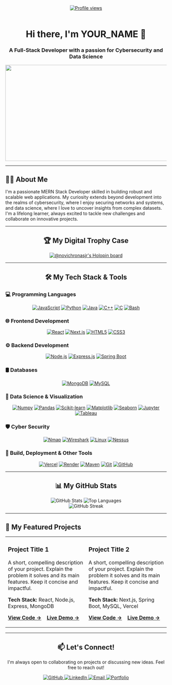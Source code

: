 <div align="center">

<a href="https://komarev.com/ghpvc/?username=NovichronasJr">
  <img src="https://komarev.com/ghpvc/?username=NovichronasJr&style=flat-square&color=blueviolet" alt="Profile views"/>
</a>

<br>
<br>

<h1>
  Hi there, I'm YOUR_NAME 👋
</h1>

<h3>A Full-Stack Developer with a passion for Cybersecurity and Data Science</h3>

<img src="https://media.giphy.com/media/v1.Y2lkPTc5MGI3NjExOW82Z3R3ejJtd2J1N2RnbjZ0dGZtYzM3c2YwdXlwdW14ejVtbW81aiZlcD12MV9pbnRlcm5hbF9naWZfYnlfaWQmY3Q9Zw/qgQUggACpCjo6gpNYB/giphy.gif" width="600" height="300"/>

</div>

---

## 👨‍💻 About Me

I'm a passionate MERN Stack Developer skilled in building robust and scalable web applications. My curiosity extends beyond development into the realms of cybersecurity, where I enjoy securing networks and systems, and data science, where I love to uncover insights from complex datasets. I'm a lifelong learner, always excited to tackle new challenges and collaborate on innovative projects.

---

<div align="center">
  <h2>🏆 My Digital Trophy Case</h2>
  <a href="https://holopin.io/@novichronasjr">
    <img src="https://holopin.io/api/user/board?user=novichronasjr" alt="@novichronasjr's Holopin board" />
  </a>
</div>

---

<div align="center">
  <h2>🛠️ My Tech Stack & Tools</h2>
</div>

### 💻 Programming Languages
<p align="center">
  <a href="#"><img src="https://img.shields.io/badge/JavaScript-F7DF1E?style=for-the-badge&logo=javascript&logoColor=black" alt="JavaScript"></a>
  <a href="#"><img src="https://img.shields.io/badge/Python-3776AB?style=for-the-badge&logo=python&logoColor=white" alt="Python"></a>
  <a href="#"><img src="https://img.shields.io/badge/Java-ED8B00?style=for-the-badge&logo=openjdk&logoColor=white" alt="Java"></a>
  <a href="#"><img src="https://img.shields.io/badge/C++-00599C?style=for-the-badge&logo=c%2B%2B&logoColor=white" alt="C++"></a>
  <a href="#"><img src="https://img.shields.io/badge/C-A8B9CC?style=for-the-badge&logo=c&logoColor=black" alt="C"></a>
  <a href="#"><img src="https://img.shields.io/badge/Bash-4EAA25?style=for-the-badge&logo=gnubash&logoColor=white" alt="Bash"></a>
</p>

### 🌐 Frontend Development
<p align="center">
  <a href="#"><img src="https://img.shields.io/badge/React-20232A?style=for-the-badge&logo=react&logoColor=61DAFB" alt="React"></a>
  <a href="#"><img src="https://img.shields.io/badge/Next.js-000000?style=for-the-badge&logo=nextdotjs&logoColor=white" alt="Next.js"></a>
  <a href="#"><img src="https://img.shields.io/badge/HTML5-E34F26?style=for-the-badge&logo=html5&logoColor=white" alt="HTML5"></a>
  <a href="#"><img src="https://img.shields.io/badge/CSS3-1572B6?style=for-the-badge&logo=css3&logoColor=white" alt="CSS3"></a>
</p>

### ⚙️ Backend Development
<p align="center">
  <a href="#"><img src="https://img.shields.io/badge/Node.js-339933?style=for-the-badge&logo=nodedotjs&logoColor=white" alt="Node.js"></a>
  <a href="#"><img src="https://img.shields.io/badge/Express.js-000000?style=for-the-badge&logo=express&logoColor=white" alt="Express.js"></a>
  <a href="#"><img src="https://img.shields.io/badge/Spring_Boot-6DB33F?style=for-the-badge&logo=spring-boot&logoColor=white" alt="Spring Boot"></a>
</p>

### 🛢️ Databases
<p align="center">
  <a href="#"><img src="https://img.shields.io/badge/MongoDB-4EA94B?style=for-the-badge&logo=mongodb&logoColor=white" alt="MongoDB"></a>
  <a href="#"><img src="https://img.shields.io/badge/MySQL-4479A1?style=for-the-badge&logo=mysql&logoColor=white" alt="MySQL"></a>
</p>

### 🔬 Data Science & Visualization
<p align="center">
  <a href="#"><img src="https://img.shields.io/badge/Numpy-013243?style=for-the-badge&logo=numpy&logoColor=white" alt="Numpy"></a>
  <a href="#"><img src="https://img.shields.io/badge/Pandas-150458?style=for-the-badge&logo=pandas&logoColor=white" alt="Pandas"></a>
  <a href="#"><img src="https://img.shields.io/badge/scikit--learn-F7931E?style=for-the-badge&logo=scikit-learn&logoColor=white" alt="Scikit-learn"></a>
  <a href="#"><img src="https://img.shields.io/badge/Matplotlib-3776AB?style=for-the-badge&logo=matplotlib&logoColor=white" alt="Matplotlib"></a>
  <a href="#"><img src="https://img.shields.io/badge/Seaborn-3776AB?style=for-the-badge&logo=seaborn&logoColor=white" alt="Seaborn"></a>
  <a href="#"><img src="https://img.shields.io/badge/Jupyter-F37626?style=for-the-badge&logo=Jupyter&logoColor=white" alt="Jupyter"></a>
  <a href="#"><img src="https://img.shields.io/badge/Tableau-E97627?style=for-the-badge&logo=tableau&logoColor=white" alt="Tableau"></a>
</p>

### 🛡️ Cyber Security
<p align="center">
  <a href="#"><img src="https://img.shields.io/badge/Nmap-000000?style=for-the-badge&logo=nmap&logoColor=white" alt="Nmap"></a>
  <a href="#"><img src="https://img.shields.io/badge/Wireshark-1679A7?style=for-the-badge&logo=wireshark&logoColor=white" alt="Wireshark"></a>
  <a href="#"><img src="https://img.shields.io/badge/Linux-FCC624?style=for-the-badge&logo=linux&logoColor=black" alt="Linux"></a>
  <a href="#"><img src="https://img.shields.io/badge/Nessus-00A4EF?style=for-the-badge&logo=nessus&logoColor=white" alt="Nessus"></a>
</p>

### 🚀 Build, Deployment & Other Tools
<p align="center">
  <a href="#"><img src="https://img.shields.io/badge/Vercel-000000?style=for-the-badge&logo=vercel&logoColor=white" alt="Vercel"></a>
  <a href="#"><img src="https://img.shields.io/badge/Render-46E3B7?style=for-the-badge&logo=render&logoColor=white" alt="Render"></a>
  <a href="#"><img src="https://img.shields.io/badge/Maven-C71A36?style=for-the-badge&logo=apachemaven&logoColor=white" alt="Maven"></a>
  <a href="#"><img src="https://img.shields.io/badge/Git-F05032?style=for-the-badge&logo=git&logoColor=white" alt="Git"></a>
  <a href="#"><img src="https://img.shields.io/badge/GitHub-181717?style=for-the-badge&logo=github&logoColor=white" alt="GitHub"></a>
</p>

---

<div align="center">
  <h2>📊 My GitHub Stats</h2>
  <img src="https://github-readme-stats.vercel.app/api?username=YOUR_GITHUB_USERNAME&show_icons=true&theme=radical&hide_border=true&include_all_commits=true&count_private=true" alt="GitHub Stats" />
  <img src="https://github-readme-stats.vercel.app/api/top-langs/?username=YOUR_GITHUB_USERNAME&layout=compact&theme=radical&hide_border=true" alt="Top Languages" />
  <br>
  <img src="https://github-readme-streak-stats.herokuapp.com/?user=YOUR_GITHUB_USERNAME&theme=radical&hide_border=true" alt="GitHub Streak" />
</div>

---

## 🚀 My Featured Projects
<table width="100%">
  <tr>
    <td width="50%" valign="top">
      <h3>Project Title 1</h3>
      <p>A short, compelling description of your project. Explain the problem it solves and its main features. Keep it concise and impactful.</p>
      <p>
        <strong>Tech Stack:</strong> React, Node.js, Express, MongoDB
      </p>
      <p>
        <a href="#"><strong>View Code →</strong></a> &nbsp;&nbsp;
        <a href="#"><strong>Live Demo →</strong></a>
      </p>
    </td>
    <td width="50%" valign="top">
      <h3>Project Title 2</h3>
      <p>A short, compelling description of your project. Explain the problem it solves and its main features. Keep it concise and impactful.</p>
      <p>
        <strong>Tech Stack:</strong> Next.js, Spring Boot, MySQL, Vercel
      </p>
      <p>
        <a href="#"><strong>View Code →</strong></a> &nbsp;&nbsp;
        <a href="#"><strong>Live Demo →</strong></a>
      </p>
    </td>
  </tr>
</table>

---

<div align="center">
  <h2>📫 Let's Connect!</h2>
  <p>I'm always open to collaborating on projects or discussing new ideas. Feel free to reach out!</p>
  <p>
    <a href="https://github.com/YOUR_GITHUB_USERNAME" target="_blank">
      <img src="https://img.shields.io/badge/GitHub-181717?style=for-the-badge&logo=github&logoColor=white" alt="GitHub">
    </a>
    <a href="https://linkedin.com/in/YOUR_LINKEDIN_USERNAME" target="_blank">
      <img src="https://img.shields.io/badge/LinkedIn-0A66C2?style=for-the-badge&logo=linkedin&logoColor=white" alt="LinkedIn">
    </a>
    <a href="mailto:YOUR_EMAIL_ADDRESS">
      <img src="https://img.shields.io/badge/Email-D14836?style=for-the-badge&logo=gmail&logoColor=white" alt="Email">
    </a>
    <a href="YOUR_PORTFOLIO_URL" target="_blank">
      <img src="https://img.shields.io/badge/Portfolio-000000?style=for-the-badge&logo=About.me&logoColor=white" alt="Portfolio">
    </a>
  </p>
</div>
